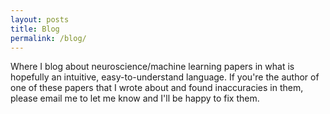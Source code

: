 ```yaml
---
layout: posts
title: Blog
permalink: /blog/
---
```

Where I blog about neuroscience/machine learning papers in what is hopefully an intuitive, easy-to-understand language. If you're the author of one of these papers that I wrote about and found inaccuracies in them, please email me to let me know and I'll be happy to fix them.


